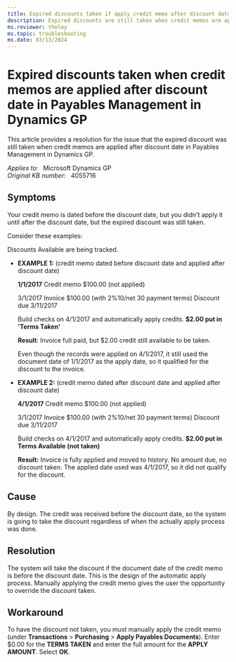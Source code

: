 ```yaml
---
title: Expired discounts taken if apply credit memo after discount date
description: Expired discounts are still taken when credit memos are applied after discount date in Payables Management. Provides a resolution.
ms.reviewer: theley
ms.topic: troubleshooting
ms.date: 03/13/2024
---
```

# Expired discounts taken when credit memos are applied after discount date in Payables Management in Dynamics GP

This article provides a resolution for the issue that the expired discount was still taken when credit memos are applied after discount date in Payables Management in Dynamics GP.

_Applies to:_ &nbsp; Microsoft Dynamics GP  
_Original KB number:_ &nbsp; 4055716

## Symptoms

Your credit memo is dated before the discount date, but you didn't apply it until after the discount date, but the expired discount was still taken.

Consider these examples:

Discounts Available are being tracked.

- **EXAMPLE 1:** (credit memo dated before discount date and applied after discount date)

  **1/1/2017** Credit memo $100.00  (not applied)

  3/1/2017 Invoice $100.00 (with 2%10/net 30 payment terms) Discount due 3/11/2017

  Build checks on 4/1/2017 and automatically apply credits. **$2.00 put in 'Terms Taken'**

  **Result**: Invoice full paid, but $2.00 credit still available to be taken.

  Even though the records were applied on 4/1/2017, it still used the document date of 1/1/2017 as the apply date, so it qualified for the discount to the invoice.  

- **EXAMPLE 2:** (credit memo dated after discount date and applied after discount date)

   **4/1/2017** Credit memo $100.00  (not applied)

  3/1/2017 Invoice $100.00 (with 2%10/net 30 payment terms) Discount due 3/11/2017

  Build checks on 4/1/2017 and automatically apply credits. **$2.00 put in Terms Available (not taken)**

  **Result:** Invoice is fully applied and moved to history. No amount due, no discount taken. The applied date used was 4/1/2017, so it did not qualify for the discount.

## Cause

By design. The credit was received before the discount date, so the system is going to take the discount regardless of when the actually apply process was done.

## Resolution

The system will take the discount if the document date of the credit memo is before the discount date. This is the design of the automatic apply process. Manually applying the credit memo gives the user the opportunity to override the discount taken.

## Workaround

To have the discount not taken, you must manually apply the credit memo (under **Transactions** > **Purchasing** > **Apply Payables Documents**). Enter $0.00 for the **TERMS TAKEN** and enter the full amount for the **APPLY AMOUNT**. Select **OK**.
